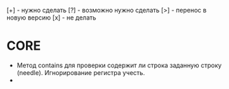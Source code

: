 [+] - нужно сделать
[?] - возможно нужно сделать
[>] - перенос в новую версию
[x] - не делать

# CORE
* Метод contains для проверки содержит ли строка заданную строку (needle). Игнорирование регистра учесть.
* 